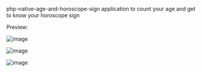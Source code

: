 php-native-age-and-horoscope-sign
application to count your age and get to know your horoscope sign

Preview:

![image](https://github.com/reza7angkasa/php-native-age-and-horoscope-sign/assets/72240159/eb32b7b5-9716-4f47-8e50-bdc04e68592a)

![image](https://github.com/reza7angkasa/php-native-age-and-horoscope-sign/assets/72240159/c2bb6bfe-25fa-416a-97ae-d679c114ecaf)

![image](https://github.com/reza7angkasa/php-native-age-and-horoscope-sign/assets/72240159/1fe8ae46-42c9-4b58-b368-435ab5a738f6)
